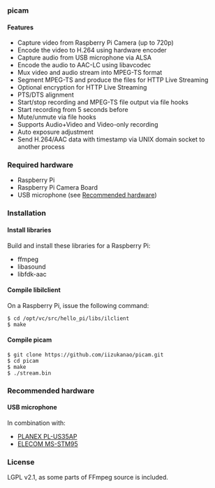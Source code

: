 ### picam

#### Features

- Capture video from Raspberry Pi Camera (up to 720p)
- Encode the video to H.264 using hardware encoder
- Capture audio from USB microphone via ALSA
- Encode the audio to AAC-LC using libavcodec
- Mux video and audio stream into MPEG-TS format
- Segment MPEG-TS and produce the files for HTTP Live Streaming
- Optional encryption for HTTP Live Streaming
- PTS/DTS alignment
- Start/stop recording and MPEG-TS file output via file hooks
- Start recording from 5 seconds before
- Mute/unmute via file hooks
- Supports Audio+Video and Video-only recording
- Auto exposure adjustment
- Send H.264/AAC data with timestamp via UNIX domain socket to another process

### Required hardware

- Raspberry Pi
- Raspberry Pi Camera Board
- USB microphone (see [Recommended hardware](#recommended-hardware))

### Installation

#### Install libraries

Build and install these libraries for a Raspberry Pi:

- ffmpeg
- libasound
- libfdk-aac

#### Compile libilclient

On a Raspberry Pi, issue the following command:

    $ cd /opt/vc/src/hello_pi/libs/ilclient
    $ make

#### Compile picam

    $ git clone https://github.com/iizukanao/picam.git
    $ cd picam
    $ make
    $ ./stream.bin

### Recommended hardware

#### USB microphone

In combination with:
- [PLANEX PL-US35AP](http://www.planex.co.jp/product/usb/pl-us35ap/)
- [ELECOM MS-STM95](http://www2.elecom.co.jp/multimedia/microphone/ms-stm95/)

### License

LGPL v2.1, as some parts of FFmpeg source is included.
